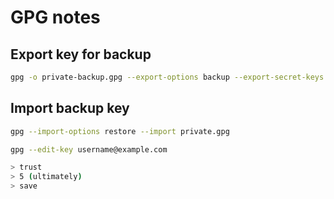 # GPG notes

## Export key for backup

```sh
gpg -o private-backup.gpg --export-options backup --export-secret-keys username@example.com
```

## Import backup key

```sh
gpg --import-options restore --import private.gpg

gpg --edit-key username@example.com

> trust
> 5 (ultimately)
> save
```
